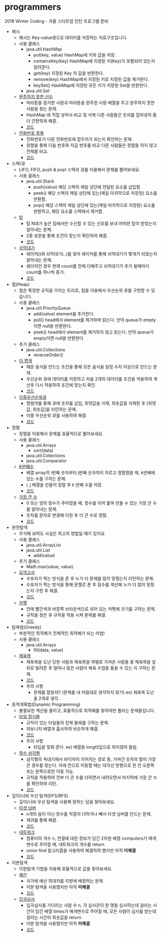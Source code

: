 # programmers
 2018 Winter Coding - 겨울 스타트업 인턴 프로그램 준비

* 해시
  * 해시는 Key-value쌍으로 데이터를 저장하는 자료구조입니다.
  * 사용 클래스
    * java.util.HashMap
      * put(key, value) HashMap에 키와 값을 저장.
      * containsKey(key) HashMap에 지정된 키(Key)가 포함되어 있는지 알려준다. 
      * get(key) 지정된 Key 의 값을 반환한다. 
      * remove(key) HashMap에서 지정된 키로 지정된 값을 제거한다.
      * keySet() HashMap에 저장된 모든 키가 저장된 Set을 반환한다.
    * java.util.Set
  * [완주하지 못한 선수](https://programmers.co.kr/learn/courses/30/lessons/42576)
    * 마라톤을 참가한 사람과 마라톤을 완주한 사람 배열을 주고 완주하지 못한 사람을 찾는 문제.
    * HashMap 에 직접 넣어서 비교 및 삭제 다른 사람들은 숫자를 집어넣어 좀더 간편하게 해결.
    * [코드](https://github.com/blind180915/programmers/blob/master/Programmers/src/hash/Hash42576.java)
  * [전화번호 목록](https://programmers.co.kr/learn/courses/30/lessons/42577)
    * 전화번호가 다른 전화번호에 접두어가 되는지 확인하는 문제.
    * 정렬을 통해 다음 번호와 지금 번호를 비교 다른 사람들은 정렬을 하지 않고 전체를 비교.
    * [코드](https://github.com/blind180915/programmers/blob/master/Programmers/src/hash/Hash42577.java)
* 스택/큐
  * LIFO, FIFO, push & pop! 스택과 큐를 이용해서 문제를 풀어보세요.
  * 사용 클래스
    * java.util.Stack
      * push(value) 해당 스택의 제일 상단에 전달된 요소를 삽입함.
      * peek() 해당 스택의 제일 상단에 있는(제일 마지막으로 저장된) 요소를 반환함.
      * pop() 해당 스택의 제일 상단에 있는(제일 마지막으로 저장된) 요소를 반환하고, 해당 요소를 스택에서 제거함.
  * [탑](https://programmers.co.kr/learn/courses/30/lessons/42588)
    * 탑 N대가 높은 탑에서만 수신할 수 있는 신호를 보내 어떠한 탑이 받았는지 알아내는 문제.
    * 2중 포문을 통해 조건이 맞는지 확인하여 해결.
    * [코드](https://github.com/blind180915/programmers/blob/master/Programmers/src/stack_queue/StackQueue42588.java)
  * [쇠막대기](https://programmers.co.kr/learn/courses/30/lessons/42585)
    * 레이저()와 쇠막대기(..)를 찾아 레이저를 통해 쇠막대기가 몇개가 되었는지 알아내는 문제.
    * 레이저인 경우 현재 count를 전체 더해주고 쇠막대기가 추가 될때마다 count를 하나씩 증가.
    * [코드](https://github.com/blind180915/programmers/blob/master/Programmers/src/stack_queue/StackQueue42585.java)
* 힙(Heap)
  * 힙은 특정한 규칙을 가지는 트리로, 힙을 이용해서 우선순위 큐를 구현할 수 있습니다.
  * 사용 클래스 
    * java.util.PriorityQueue
      * add(value) element를 추가한다.
      * poll() head에서 element를 제거하며 읽는다. 만약 queue가 empty이면 null을 반환한다.
      * peek() head에서 element를 제거하지 않고 읽는다. 만약 queue가 empty이면 null을 반환한다
  * 추가 클래스
    * java.util.Collections 
      * reverseOrder()
  * [더 맵게](https://programmers.co.kr/learn/courses/30/lessons/42626)
    * 매운 음식을 만드는 조건을 통해 모든 음식을 일정 수치 이상으로 만드는 문제.
    * 우선순위 큐에 데이터를 저장하고 처음 2개의 데이터를 조건을 적용하여 계산후 다시 적용하여 조건에 맞는지 확인.
    * [코드](https://github.com/blind180915/programmers/blob/master/Programmers/src/heap/Heap42626.java)
  * [이중우선순위큐](https://programmers.co.kr/learn/courses/30/lessons/42628)
    * 명령어를 통해 큐에 숫자를 삽입, 최댓값을 삭제, 최솟값을 삭제한 후 [최댓값, 최솟값]을 리턴하는 문제.
    * 이중 우선순위 큐를 사용하여 해결.
    * [코드](https://github.com/blind180915/programmers/blob/master/Programmers/src/heap/Heap42628.java)
* 정렬
  * 정렬을 이용해서 문제를 효율적으로 풀어보세요.
  * 사용 클래스
    * java.util.Arrays
      * sort(data)
    * java.util.Collections
    * java.util.Comparator
  * [K번째수](https://programmers.co.kr/learn/courses/30/lessons/42748)
    * 배열 array의 i번째 숫자부터 j번째 숫자까지 자르고 정렬했을 때, k번째에 있는 수를 구하는 문제.
    * i, j 배열을 만들어 정렬 후 k 번째 수를 저장.
    * [코드](https://github.com/blind180915/programmers/blob/master/Programmers/src/sort/Sort42748.java)
  * [가장 큰 수](https://programmers.co.kr/learn/courses/30/lessons/42746)
    * 0 또는 양의 정수가 주어졌을 때, 정수를 이어 붙여 만들 수 있는 가장 큰 수를 알아내는 문제.
    * 숫자를 문자로 변경해 더한 후 더 큰 수로 정렬.
    * [코드](https://github.com/blind180915/programmers/blob/master/Programmers/src/sort/Sort42746.java)
* 완전탐색
  * 무식해 보여도 사실은 최고의 방법일 때가 있지요.
  * 사용 클래스
    * java.util.ArrayList
    * java.util.List
      * add(value)
  * 추가 클래스
    * Math.max(value, value)
  * [모의고사](https://programmers.co.kr/learn/courses/30/lessons/42840)
    * 수포자가 찍는 방식을 준 후 누가 더 문제를 많이 맞췄는지 리턴하는 문제.
    * 수포자가 찍는 방식을 통해 문젤르 푼 후 점수를 계산해 누가 더 많이 맞췄는지 구한 후 해결.
    * [코드](https://github.com/blind180915/programmers/blob/master/Programmers/src/brute_force_search/BruteForceSearch42840.java)
  * [카펫](https://programmers.co.kr/learn/courses/30/lessons/42842)
    * 안에 빨간색과 바깥쪽 브라운색으로 되어 있는 카펫에 크기를 구하는 문제.
    * 규칙을 찾은 후 규칙을 적용 시켜 문제를 해결.
    * [코드](https://github.com/blind180915/programmers/blob/master/Programmers/src/brute_force_search/BruteForceSearch42842.java)
* 탐욕법(Greedy)
  * 부분적인 최적해가 전체적인 최적해가 되는 마법!
  * 사용 클래스
    * java.util.Arrays
      * fill(data, value)
  * [체육복](https://programmers.co.kr/learn/courses/30/lessons/42862)
    * 체육복을 도난 당한 사람과 체육복을 여벌로 가져온 사람들 중 체육복을 앞뒤로 빌려준 후 얼마나 많은 사람이 체육 수업을 들을 수 있는 지 구하는 문제.
    * [코드](https://github.com/blind180915/programmers/blob/master/Programmers/src/greedy/Greedy42862.java)
    * 주의 사항 
      * 문제를 잘읽자!! (문제를 내 마음대로 생각하지 않기) ex) 체육복 도난을 2개로 생각..
* 동적계획법(Dynamic Programming)
  * 불필요한 계산을 줄이고, 효율적으로 최적해를 찾아야만 풀리는 문제들입니다.
  * [타일 장식물](https://programmers.co.kr/learn/courses/30/lessons/43104)
    * 규칙이 있는 타일들의 전체 둘레를 구하는 문제.
    * 피보나치 배열과 흡사하여 비슷하게 해결. 
    * [코드](https://github.com/blind180915/programmers/blob/master/Programmers/src/dynamic_programming/DynamicProgramming43104.java)
    * 주의 사항
      * 타입을 맞춰 준다. ex) 배열을 long타입으로 하지않아 틀림.
  * [정수 삼각형](https://programmers.co.kr/learn/courses/30/lessons/43105)
    * 삼각형의 꼭대기에서 바닥까지 이어지는 경로 중, 거쳐간 숫자의 합이 가장 큰 경우를 찾는다. 아래 칸으로 이동할 때는 대각선 방향으로 한 칸 오른쪽 또는 왼쪽으로만 이동 가능.
    * 규칙을 적용하여 전부 더 큰 수를 더하면서 내려오면서 마지막에 가장 큰 수를 확인하여 리턴.
    * [코드](https://github.com/blind180915/programmers/blob/master/Programmers/src/dynamic_programming/DynamicProgramming43105.java)
* 깊이/너비 우선 탐색(DFS/BFS)
  * 깊이/너비 우선 탐색을 사용해 원하는 답을 찾아보세요.
  * [타겟 넘버](https://programmers.co.kr/learn/courses/30/lessons/43165)
    * n개의 음이 아닌 정수를 적절히 더하거나 빼서 타겟 넘버를 만드는 문제.
    * 재귀를 통해 해결.
    * [코드](https://github.com/blind180915/programmers/blob/master/Programmers/src/dfs_bfs/DFS_BFS43165.java)
  * [네트워크](https://programmers.co.kr/learn/courses/30/lessons/43162)
    * 컴퓨터의 개수 n, 연결에 대한 정보가 담긴 2차원 배열 computers가 매개변수로 주어질 때, 네트워크의 개수를 return 
    * union find 알고리즘을 사용하여 해결하려 했지만 아직 **미해결**
    * [코드](https://github.com/blind180915/programmers/blob/master/Programmers/src/dfs_bfs/DFS_BFS43162.java)
* 이분탐색
  * 이분탐색 기법을 이용해 효율적으로 값을 찾아보세요.
  * [예산](https://programmers.co.kr/learn/courses/30/lessons/43237)
    * 국가에 예산 최대치를 지방에 배정하는 문제.
    * 이분 탐색을 사용했지만 아직 **미해결**
    * [코드](https://github.com/blind180915/programmers/blob/master/Programmers/src/binary_search/BinarySearch43237.java)
  * [입국심사](https://programmers.co.kr/learn/courses/30/lessons/43238)
    * 입국심사를 기다리는 사람 수 n, 각 심사관이 한 명을 심사하는데 걸리는 시간이 담긴 배열 times가 매개변수로 주어질 때, 모든 사람이 심사를 받는데 걸리는 시간의 최솟값을 return 
    * 이분 탐색을 사용했지만 아직 **미해결**
    * [코드](https://github.com/blind180915/programmers/blob/master/Programmers/src/binary_search/BinarySearch43238.java)
